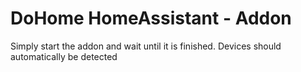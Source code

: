 # DoHome HomeAssistant - Addon

Simply start the addon and wait until it is finished. Devices should automatically be detected
